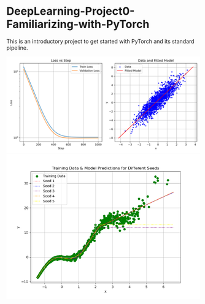 # DeepLearning-Project0-Familiarizing-with-PyTorch
This is an introductory project to get started with PyTorch and its standard pipeline.

![Loss/Val and Fitting](results/q2_plot.png)
![Training Data and Model Prediction](results/q3_plot.png)

